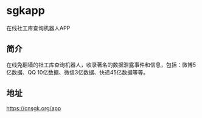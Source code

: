 # sgkapp
在线社工库查询机器人APP

## 简介
在线免翻墙的社工库查询机器人，收录著名的数据泄露事件和信息，包括：微博5亿数据、QQ 10亿数据、微信3亿数据、快递45亿数据等等。

## 地址
https://cnsgk.org/app



